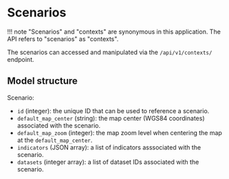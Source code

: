 # Scenarios

!!! note
    "Scenarios" and "contexts" are synonymous in this application. The API refers to "scenarios" as "contexts".

The scenarios can accessed and manipulated via the `/api/v1/contexts/` endpoint.

## Model structure

Scenario:

- `id` (integer): the unique ID that can be used to reference a scenario.
- `default_map_center` (string): the map center (WGS84 coordinates) associated with the scenario.
- `default_map_zoom` (integer): the map zoom level when centering the map at the `default_map_center`.
- `indicators` (JSON array): a list of indicators asssociated with the scenario.
- `datasets` (integer array): a list of dataset IDs associated with the scenario.
